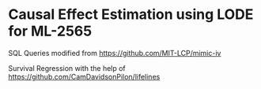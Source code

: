 # Causal Effect Estimation using LODE for ML-2565 

SQL Queries modified from https://github.com/MIT-LCP/mimic-iv

Survival Regression with the help of https://github.com/CamDavidsonPilon/lifelines
